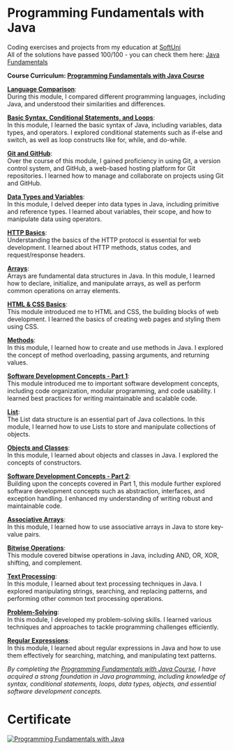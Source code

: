 # Programming Fundamentals with Java
Coding exercises and projects from my education at <a href="https://softuni.bg/">SoftUni</a>
<br>
All of the solutions have passed 100/100 - you can check them here: <a href="https://judge.softuni.org/Contests/#!/List/ByCategory/145/Java-Fundamentals">Java Fundamentals</a>
<br>

<b> Course Curriculum: [Programming Fundamentals with Java Course](https://softuni.bg/trainings/3951/programming-fundamentals-with-java-january-2023) </b>

**<ins>Language Comparison</ins>**: <br>
During this module, I compared different programming languages, including Java, and understood their similarities and differences.

**[Basic Syntax, Conditional Statements, and Loops](https://github.com/trayanaboykova/Programming-Fundamentals-Java/tree/master/src/Lesson01_BasicSyntax)**: <br>
In this module, I learned the basic syntax of Java, including variables, data types, and operators. I explored conditional statements such as if-else and switch, as well as loop constructs like for, while, and do-while.

**<ins>Git and GitHub</ins>**: <br>
Over the course of this module, I gained proficiency in using Git, a version control system, and GitHub, a web-based hosting platform for Git repositories. I learned how to manage and collaborate on projects using Git and GitHub.

**[Data Types and Variables](https://github.com/trayanaboykova/Programming-Fundamentals-Java/tree/master/src/Lesson02_DataTypesAndVariables)**: <br>
In this module, I delved deeper into data types in Java, including primitive and reference types. I learned about variables, their scope, and how to manipulate data using operators.

**<ins>HTTP Basics</ins>**: <br>
Understanding the basics of the HTTP protocol is essential for web development. I learned about HTTP methods, status codes, and request/response headers.

**[Arrays](https://github.com/trayanaboykova/Programming-Fundamentals-Java/tree/master/src/Lesson03_Arrays)**: <br>
Arrays are fundamental data structures in Java. In this module, I learned how to declare, initialize, and manipulate arrays, as well as perform common operations on array elements.

**[HTML & CSS Basics](https://github.com/trayanaboykova/Programming-Fundamentals-Java/tree/master/src/Lesson00_Common/HTML%26CSS)**: <br>
This module introduced me to HTML and CSS, the building blocks of web development. I learned the basics of creating web pages and styling them using CSS.

**[Methods](https://github.com/trayanaboykova/Programming-Fundamentals-Java/tree/master/src/Lesson04_Methods)**: <br>
In this module, I learned how to create and use methods in Java. I explored the concept of method overloading, passing arguments, and returning values.

**<ins>Software Development Concepts - Part 1</ins>**: <br> 
This module introduced me to important software development concepts, including code organization, modular programming, and code usability. I learned best practices for writing maintainable and scalable code.

**[List](https://github.com/trayanaboykova/Programming-Fundamentals-Java/tree/master/src/Lesson05_Lists)**: <br> 
The List data structure is an essential part of Java collections. In this module, I learned how to use Lists to store and manipulate collections of objects.

**[Objects and Classes](https://github.com/trayanaboykova/Programming-Fundamentals-Java/tree/master/src/Lesson06_ObjectsAndClasses)**: <br> 
In this module, I learned about objects and classes in Java. I explored the concepts of constructors.

**<ins>Software Development Concepts - Part 2</ins>**: <br>
Building upon the concepts covered in Part 1, this module further explored software development concepts such as abstraction, interfaces, and exception handling. I enhanced my understanding of writing robust and maintainable code.

**[Associative Arrays](https://github.com/trayanaboykova/Programming-Fundamentals-Java/tree/master/src/Lesson07_AssociativeArrays)**: <br> 
In this module, I learned how to use associative arrays in Java to store key-value pairs.

**[Bitwise Operations](https://github.com/trayanaboykova/Programming-Fundamentals-Java/tree/master/src/Lesson00_Common/BitwiseOperations)**: <br> 
This module covered bitwise operations in Java, including AND, OR, XOR, shifting, and complement. 

**[Text Processing](https://github.com/trayanaboykova/Programming-Fundamentals-Java/tree/master/src/Lesson08_TextProcessing)**: <br> 
In this module, I learned about text processing techniques in Java. I explored manipulating strings, searching, and replacing patterns, and performing other common text processing operations.

**<ins>Problem-Solving</ins>**: <br> 
In this module, I developed my problem-solving skills. I learned various techniques and approaches to tackle programming challenges efficiently.

**[Regular Expressions](https://github.com/trayanaboykova/Programming-Fundamentals-Java/tree/master/src/Lesson09_RegularExpressions)**: <br> In this module, I learned about regular expressions in Java and how to use them effectively for searching, matching, and manipulating text patterns.

*By completing the [Programming Fundamentals with Java Course](https://softuni.bg/trainings/3951/programming-fundamentals-with-java-january-2023), I have acquired a strong foundation in Java programming, including knowledge of syntax, conditional statements, loops, data types, objects, and essential software development concepts.*

# Certificate
<a href="https://softuni.bg/certificates/details/167407/068cc5bc" rel="nofollow"><img src="https://user-images.githubusercontent.com/101351760/229783981-48f70750-813a-46f6-8b24-d64cbb6cbd57.png" alt="Programming Fundamentals with Java"></a>
